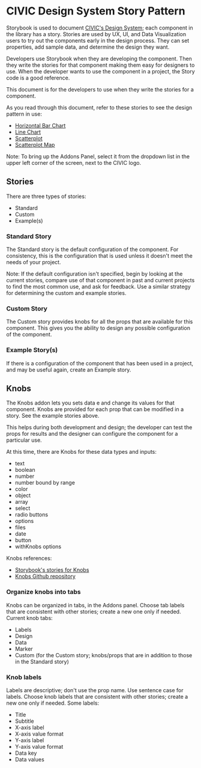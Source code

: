# CIVIC Design System Story Pattern

Storybook is used to document [CIVIC's Design System](https://hackoregon.github.io/civic/); each component in the library has a story. Stories are used by UX, UI, and Data Visualization users to try out the components early in the design process. They can set properties, add sample data, and determine the design they want.

Developers use Storybook when they are developing the component. Then they write the stories for that component making them easy for designers to use. When the developer wants to use the component in a project, the Story code is a good reference.

This document is for the developers to use when they write the stories for a component.

As you read through this document, refer to these stories to see the design pattern in use:

- [Horizontal Bar Chart](https://hackoregon.github.io/civic/?path=/story/component-lib-charts-horizontal-bar-chart--standard)
- [Line Chart](https://hackoregon.github.io/civic/?path=/story/component-lib-charts-line-chart--standard)
- [Scatterplot](https://hackoregon.github.io/civic/?path=/story/component-lib-charts-scatterplot--standard)
- [Scatterplot Map](https://hackoregon.github.io/civic/?path=/story/component-lib-maps-scatterplot-map--standard)

Note: To bring up the Addons Panel, select it from the dropdown list in the upper left corner of the screen, next to the CIVIC logo.

## Stories

There are three types of stories:

- Standard
- Custom
- Example(s)

### Standard Story

The Standard story is the default configuration of the component. For consistency, this is the configuration that is used unless it doesn't meet the needs of your project.

Note: If the default configuration isn't specified, begin by looking at the current stories, compare use of that component in past and current projects to find the most common use, and ask for feedback. Use a similar strategy for determining the custom and example stories.

### Custom Story

The Custom story provides knobs for all the props that are available for this component. This gives you the ability to design any possible configuration of the component.

### Example Story(s)

If there is a configuration of the component that has been used in a project, and may be useful again, create an Example story.

## Knobs

The Knobs addon lets you sets data e and change its values for that component. Knobs are provided for each prop that can be modified in a story. See the example stories above.

This helps during both development and design; the developer can test the props for results and the designer can configure the component for a particular use.

At this time, there are Knobs for these data types and inputs:

- text
- boolean
- number
- number bound by range
- color
- object
- array
- select
- radio buttons
- options
- files
- date
- button
- withKnobs options

Knobs references:

- [Storybook's stories for Knobs](https://storybooks-official.netlify.com/?path=/story/addons-knobs-withknobs--tweaks-static-values)
- [Knobs Github repository](https://github.com/storybookjs/storybook/tree/master/addons/knobs)

### Organize knobs into tabs

Knobs can be organized in tabs, in the Addons panel. Choose tab labels that are consistent with other stories; create a new one only if needed. Current knob tabs:

- Labels
- Design
- Data
- Marker
- Custom (for the Custom story; knobs/props that are in addition to those in the Standard story)

### Knob labels

Labels are descriptive; don't use the prop name. Use sentence case for labels. Choose knob labels that are consistent with other stories; create a new one only if needed. Some labels:

- Title
- Subtitle
- X-axis label
- X-axis value format
- Y-axis label
- Y-axis value format
- Data key
- Data values
